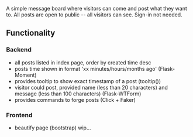 A simple message board where visitors can come and post what they want to.
All posts are open to public -- all visitors can see. 
Sign-in not needed.

## Functionality ##
### Backend ###
- all posts listed in index page, order by created time desc
- posts time shown in format 'xx minutes/hours/months ago' (Flask-Moment)
- provides tooltip to show exact timestamp of a post (tooltip())
- visitor could post, provided name (less than 20 characters) and message (less than 100 characters) (Flask-WTForm)
- provides commands to forge posts (Click + Faker)

### Frontend ###
- beautify page (bootstrap)
wip...